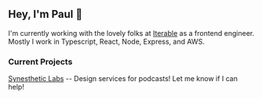 ## Hey, I'm Paul 👋

I'm currently working with the lovely folks at [Iterable](https://github.com/iterable) as a frontend engineer. Mostly I work in Typescript, React, Node, Express, and AWS.

### Current Projects

[Synesthetic Labs](https://synesthetic.io) -- Design services for podcasts! Let me know if I can help!
